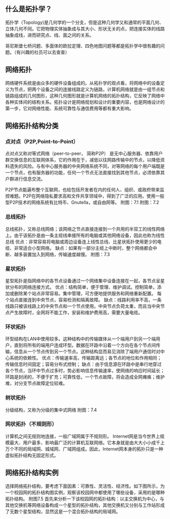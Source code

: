 ## 什么是拓扑学？
拓扑学（Topology)是几何学的一个分支，但是这种几何学又和通常的平面几何、立体几何不同。它把物理实体抽象成与其大小、形状无关的点，把连接实体的线路抽象成线，进而研究点、线、面之间的关系。

哥尼斯堡七桥问题、多面体的欧拉定理、四色地图问题等都是拓扑学中很有趣的问题。（有兴趣的社员可以去查查）
## 网络拓扑
网络硬件系统是由众多的硬件设备组成的。从拓扑学的观点看，将网络中的设备定义为节点，把两个设备之间的连接线路定义为链路，计算机网络就是由一组节点和链路组成的几何图形，这种几何图形就是计算机网络的拓扑结构，它反映了网络中各种实体间的结构关系。拓扑设计是网络规划和设计的重要内容，也是网络设计的第一步，它对网络性能、系统可靠性与通信费用等都有重大影响。
## 网络拓扑结构分类
### 点对点（P2P,Point-to-Point）
点对点又称对等式网络（peer-to-peer， 简称P2P）
是无中心服务器、依靠用户群交换信息的互联网体系，它的作用在于，减低以往网路传输中的节点，以降低资料遗失的风险。与有中心服务器的中央网络系统不同，对等网络的每个用户端既是一个节点，也有服务器的功能，任何一个节点无法直接找到其他节点，必须依靠其户群进行信息交流。

P2P节点能遍布整个互联网，也给包括开发者在内的任何人、组织、或政府带来监控难题。P2P在网络隐私要求高和文件共享领域中，得到了广泛的应用。使用一般型P2P技术的网络系统有比特币、Gnutella，或自由网等。
附图：7.1     附图：7.2

### 总线拓扑
总线拓扑，又称总线网络；该网络之节点直接连接到一个共用的半双工的线性网络上。由于该拓扑是由一条主缆线串接所有的电脑或其他网络设备，因此也称为线性总线
优点：非常容易将电脑或周边设备连上线性总线、比星状拓扑使用更少的电缆、非常适合小型网络。
缺点：如果有一部分主缆上中断时，整个网络都会中断、越多装置加入到网络，传输速度越慢。
附图：7.3
### 星状拓扑
星型拓扑是指网络中的各节点设备通过一个网络集中设备连接在一起，各节点呈星状分布的网络连接方式。
优点：结构简单，便于管理、维护调试。控制简单，添加或删除某个站点非常容易。集中管理，可方便地提供服务和网络重新配置。
每个站点直接连到中央节点，容易检测和隔离故障。
缺点：线路利用率不高，一条线路只被该线路上的中央节点和一个节点使用。中央节点负荷太重，而且当中央节点产生故障时，全网将不能工作，安装和维护费用高，需要大量电缆。
### 环状拓扑
环型结构在LAN中使用较多。这种结构中的传输媒体从一个端用户到另一个端用户，直到将所有的端用户连成环型。数据在环路中沿着一个方向在各个节点间传输，信息从一个节点传到另一个节点。这种结构显而易见消除了端用户通信时对中心系统的依赖性。
优点：传输速率高，传输距离远；各节点的地位和作用相同；传输信息时间固定；容易分布式控制；
缺点：由于信息源在环路中是串行地穿过各个节点，当环中节点过多时，势必影响信息传输速率，使网络的响应时间延长；
环路是封闭的，不便于扩充；可靠性低，一个节点故障，将会造成全网瘫痪；维护难，对分支节点故障定位较难。
### 树状拓扑
分级结构，又称为分级的集中式网络
附图：7.4
### 网状拓扑（不规则形）
计算机之间无规则地连接，一般广域网属于不规则形。
Internet网是当今世界上规模最大、用户最多、影响最广泛的计算机互联网络。它本身就是由大大小小成千上万个不同的局域网、城域网、广域网组成。因此，Internet网本身的拓扑只是一种虚拟拓扑结构无固定形式。

## 网络拓扑结构实例
选择网络拓扑结构，要考虑下面因素：可靠性、灵活性、经济性。如下图所示，为一个校园网的拓扑结构图实例，观察该校园网中都使用了哪些设备，采用的是哪种拓扑结构。
附图7.5
首先来分析一下该校园网的拓扑结构：以主交换机为中心，与其他交换机等网络设备构成一个星型的拓扑结构，其他交换机又分别与工作站形成了无数个星型结构，显然这是一个混合拓扑结构的局域网。